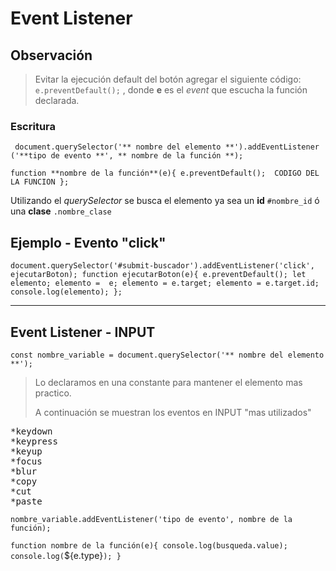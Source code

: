 # Event Listener

## Observación 

> Evitar la ejecución default del botón agregar el siguiente código:
> ` e.preventDefault(); ` , donde **e** es el *event* que escucha la función declarada. 

 
### Escritura 

` document.querySelector('** nombre del elemento **').addEventListener   ('**tipo de evento **', ** nombre de la función **);`

`function **nombre de la función**(e){
  e.preventDefault(); 
  CODIGO DEL LA FUNCION
};`

Utilizando el *querySelector* se busca el elemento ya sea un **id** `#nombre_id`  ó una **clase** `.nombre_clase`

## Ejemplo - Evento "click"

`document.querySelector('#submit-buscador').addEventListener('click', ejecutarBoton);
function ejecutarBoton(e){
     e.preventDefault();
     let elemento;
     elemento =  e;
      elemento = e.target;
      elemento = e.target.id;
     console.log(elemento);
  };`

---
## Event Listener - **INPUT**

`const nombre_variable = document.querySelector('** nombre del elemento **');`

>Lo declaramos en una constante para mantener el elemento mas practico.
>
>A continuación se muestran los eventos en INPUT "mas utilizados"
<pre>
*keydown 
*keypress
*keyup
*focus
*blur
*copy
*cut
*paste
</pre>

`nombre_variable.addEventListener('tipo de evento', nombre de la función);`

`function nombre de la función(e){
     console.log(busqueda.value);
     console.log(`${e.type}`);
}`


